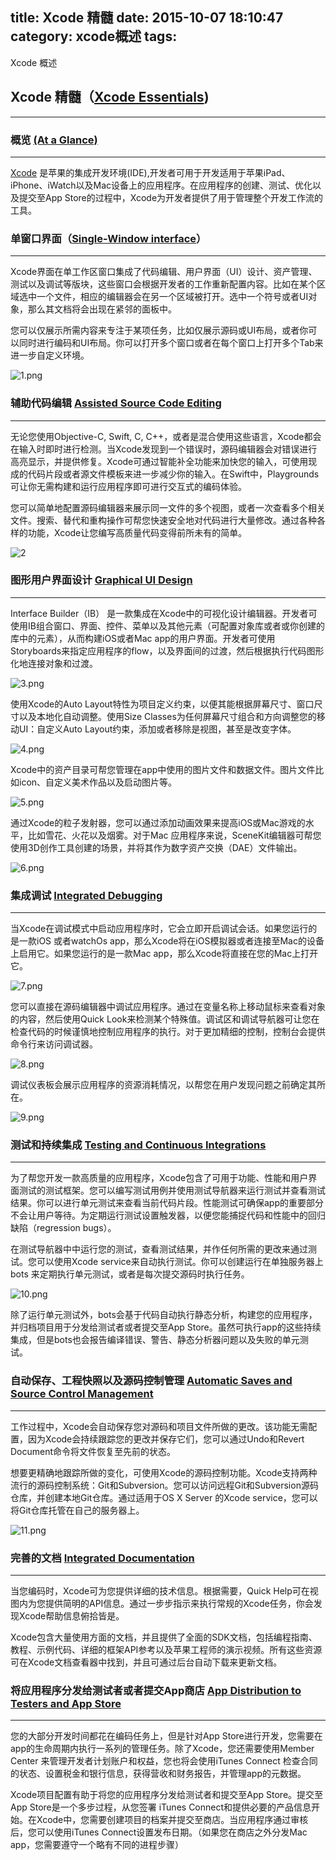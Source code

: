 title: Xcode 精髓
date: 2015-10-07 18:10:47
category: xcode概述
tags:
---
Xcode 概述
<!--more-->

## Xcode 精髓（[Xcode Essentials](https://developer.apple.com/library/ios/documentation/ToolsLanguages/Conceptual/Xcode_Overview/index.html#//apple_ref/doc/uid/TP40010215-CH24-SW1]))

***

### 概览 [(At a Glance)](https://developer.apple.com/library/ios/documentation/ToolsLanguages/Conceptual/Xcode_Overview/index.html#//apple_ref/doc/uid/TP40010215-CH24-SW1)
***
[Xcode](https://developer.apple.com/library/ios/documentation/ToolsLanguages/Conceptual/Xcode_Overview/index.html#//apple_ref/doc/uid/TP40010215-CH24-SW1)
是苹果的集成开发环境(IDE),开发者可用于开发适用于苹果iPad、iPhone、iWatch以及Mac设备上的应用程序。在应用程序的创建、测试、优化以及提交至App Store的过程中，Xcode为开发者提供了用于管理整个开发工作流的工具。


### 单窗口界面（[Single-Window interface](https://developer.apple.com/library/ios/documentation/ToolsLanguages/Conceptual/Xcode_Overview/index.html#//apple_ref/doc/uid/TP40010215-CH24-SW1)）
***
Xcode界面在单工作区窗口集成了代码编辑、用户界面（UI）设计、资产管理、测试以及调试等版块，这些窗口会根据开发者的工作重新配置内容。比如在某个区域选中一个文件，相应的编辑器会在另一个区域被打开。选中一个符号或者UI对象，那么其文档将会出现在紧邻的面板中。

您可以仅展示所需内容来专注于某项任务，比如仅展示源码或UI布局，或者你可以同时进行编码和UI布局。你可以打开多个窗口或者在每个窗口上打开多个Tab来进一步自定义环境。

![1.png](/images/xcode1.png)


### 辅助代码编辑 [Assisted Source Code Editing](https://developer.apple.com/library/ios/documentation/ToolsLanguages/Conceptual/Xcode_Overview/index.html#//apple_ref/doc/uid/TP40010215-CH24-SW1)
***

无论您使用Objective-C, Swift, C, C++，或者是混合使用这些语言，Xcode都会在输入时即时进行检测。当Xcode发现到一个错误时，源码编辑器会对错误进行高亮显示，并提供修复。Xcode可通过智能补全功能来加快您的输入，可使用现成的代码片段或者源文件模板来进一步减少你的输入。在Swift中，Playgrounds可让你无需构建和运行应用程序即可进行交互式的编码体验。

您可以简单地配置源码编辑器来展示同一文件的多个视图，或者一次查看多个相关文件。搜索、替代和重构操作可帮您快速安全地对代码进行大量修改。通过各种各样的功能，Xcode让您编写高质量代码变得前所未有的简单。

![2](/images/xcode2.png)


### 图形用户界面设计 [Graphical UI Design](https://developer.apple.com/library/ios/documentation/ToolsLanguages/Conceptual/Xcode_Overview/index.html#//apple_ref/doc/uid/TP40010215-CH24-SW1)
***
Interface Builder（IB） 是一款集成在Xcode中的可视化设计编辑器。开发者可使用IB组合窗口、界面、控件、菜单以及其他元素（可配置对象库或者或你创建的库中的元素），从而构建iOS或者Mac app的用户界面。开发者可使用Storyboards来指定应用程序的flow，以及界面间的过渡，然后根据执行代码图形化地连接对象和过渡。

![3.png](/images/xcode3.png)

使用Xcode的Auto Layout特性为项目定义约束，以便其能根据屏幕尺寸、窗口尺寸以及本地化自动调整。使用Size Classes为任何屏幕尺寸组合和方向调整您的移动UI：自定义Auto Layout约束，添加或者移除是视图，甚至是改变字体。

![4.png](/images/xcode4.png)

Xcode中的资产目录可帮您管理在app中使用的图片文件和数据文件。图片文件比如icon、自定义美术作品以及启动图片等。

![5.png](/images/xcode5.png)

通过Xcode的粒子发射器，您可以通过添加动画效果来提高iOS或Mac游戏的水平，比如雪花、火花以及烟雾。对于Mac 应用程序来说，SceneKit编辑器可帮您使用3D创作工具创建的场景，并将其作为数字资产交换（DAE）文件输出。

![6.png](/images/xcode6.png)

### 集成调试 [Integrated Debugging](https://developer.apple.com/library/ios/documentation/ToolsLanguages/Conceptual/Xcode_Overview/index.html#//apple_ref/doc/uid/TP40010215-CH24-SW1)
***
当Xcode在调试模式中启动应用程序时，它会立即开启调试会话。如果您运行的是一款iOS 或者watchOs app，那么Xcode将在iOS模拟器或者连接至Mac的设备上启用它。如果您运行的是一款Mac app，那么Xcode将直接在您的Mac上打开它。

![7.png](/images/xcode7.png)

您可以直接在源码编辑器中调试应用程序。通过在变量名称上移动鼠标来查看对象的内容，然后使用Quick Look来检测某个特殊值。调试区和调试导航器可让您在检查代码的时候谨慎地控制应用程序的执行。对于更加精细的控制，控制台会提供命令行来访问调试器。

![8.png](/images/xcode8.png)

调试仪表板会展示应用程序的资源消耗情况，以帮您在用户发现问题之前确定其所在。

![9.png](/images/xcode9.png)


### 测试和持续集成 [Testing and Continuous Integrations](https://developer.apple.com/library/ios/documentation/ToolsLanguages/Conceptual/Xcode_Overview/index.html#//apple_ref/doc/uid/TP40010215-CH24-SW1)
***

为了帮您开发一款高质量的应用程序，Xcode包含了可用于功能、性能和用户界面测试的测试框架。您可以编写测试用例并使用测试导航器来运行测试并查看测试结果。你可以进行单元测试来查看当前代码片段。性能测试可确保app的重要部分不会让用户等待。为定期运行测试设置触发器，以便您能捕捉代码和性能中的回归缺陷（regression bugs）。

在测试导航器中中运行您的测试，查看测试结果，并作任何所需的更改来通过测试。您可以使用Xcode service来自动执行测试。你可以创建运行在单独服务器上 bots 来定期执行单元测试，或者是每次提交源码时执行任务。

![10.png](/images/xcode10.png)

除了运行单元测试外，bots会基于代码自动执行静态分析，构建您的应用程序，并归档项目用于分发给测试者或者提交至App Store。虽然可执行app的这些持续集成，但是bots也会报告编译错误、警告、静态分析器问题以及失败的单元测试。


### 自动保存、工程快照以及源码控制管理 [Automatic Saves and Source Control Management](https://developer.apple.com/library/ios/documentation/ToolsLanguages/Conceptual/Xcode_Overview/index.html#//apple_ref/doc/uid/TP40010215-CH24-SW1)
***

工作过程中，Xcode会自动保存您对源码和项目文件所做的更改。该功能无需配置，因为Xcode会持续跟踪您的更改并保存它们，您可以通过Undo和Revert Document命令将文件恢复至先前的状态。

想要更精确地跟踪所做的变化，可使用Xcode的源码控制功能。Xcode支持两种流行的源码控制系统：Git和Subversion。您可以访问远程Git和Subversion源码仓库，并创建本地Git仓库。通过适用于OS X Server 的Xcode service，您可以将Git仓库托管在自己的服务器上。

![11.png](/images/xcode11.png)


### 完善的文档 [Integrated Documentation](https://developer.apple.com/library/ios/documentation/ToolsLanguages/Conceptual/Xcode_Overview/index.html#//apple_ref/doc/uid/TP40010215-CH24-SW1)
***

当您编码时，Xcode可为您提供详细的技术信息。根据需要，Quick Help可在视图内为您提供简明的API信息。通过一步步指示来执行常规的Xcode任务，你会发现Xcode帮助信息俯拾皆是。

Xcode包含大量使用方面的文档，并且提供了全面的SDK文档，包括编程指南、教程、示例代码、详细的框架API参考以及苹果工程师的演示视频。所有这些资源可在Xcode文档查看器中找到，并且可通过后台自动下载来更新文档。



### 将应用程序分发给测试者或者提交App商店 [App Distribution to Testers and App Store](https://developer.apple.com/library/ios/documentation/ToolsLanguages/Conceptual/Xcode_Overview/index.html#//apple_ref/doc/uid/TP40010215-CH24-SW1)
***

您的大部分开发时间都花在编码任务上，但是针对App Store进行开发，您需要在app的生命周期内执行一系列的管理任务。除了Xcode，您还需要使用Member Center 来管理开发者计划账户和权益，您也将会使用iTunes Connect 检查合同的状态、设置税金和银行信息，获得营收和财务报告，并管理app的元数据。

Xcode项目配置有助于将您的应用程序分发给测试者和提交至App Store。提交至App Store是一个多步过程，从您签署 iTunes Connect和提供必要的产品信息开始。在Xcode中，您需要创建项目的档案并提交至商店。当应用程序通过审核后，您可以使用iTunes Connect设置发布日期。（如果您在商店之外分发Mac app，您需要遵守一个略有不同的进程步骤）
